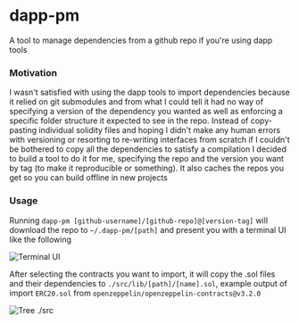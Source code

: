 # dapp-pm
A tool to manage dependencies from a github repo if you're using dapp tools

### Motivation
I wasn't satisfied with using the dapp tools to import dependencies because it relied on git submodules and from what I could tell it had no way of specifying a version of the dependency you wanted as well as enforcing a specific folder structure it expected to see in the repo. Instead of copy-pasting individual solidity files and hoping I didn't make any human errors with versioning or resorting to re-writing interfaces from scratch if I couldn't be bothered to copy all the dependencies to satisfy a compilation I decided to build a tool to do it for me, specifying the repo and the version you want by tag (to make it reproducible or something). It also caches the repos you get so you can build offline in new projects

### Usage
Running `dapp-pm [github-username]/[github-repo]@[version-tag]` will download the repo to `~/.dapp-pm/[path]` and present you with a terminal UI like the following

![Terminal UI](https://imgur.com/LuJYdGK.png)

After selecting the contracts you want to import, it will copy the .sol files and their dependencies to `./src/lib/[path]/[name].sol`, example output of import `ERC20.sol` from `openzeppelin/openzeppelin-contracts@v3.2.0`

![Tree ./src](https://i.imgur.com/PhCd8aG.png)
